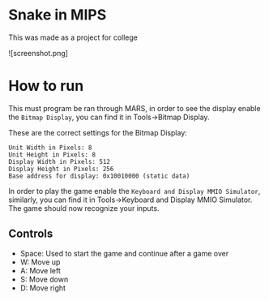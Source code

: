 # Snake in MIPS
This was made as a project for college

![screenshot.png]

# How to run
This must program be ran through MARS, in order to see the display enable the `Bitmap Display`, you can find it in Tools->Bitmap Display.

These are the correct settings for the Bitmap Display:
```
Unit Width in Pixels: 8
Unit Height in Pixels: 8
Display Width in Pixels: 512
Display Height in Pixels: 256
Base address for display: 0x10010000 (static data)
```

In order to play the game enable the `Keyboard and Display MMIO Simulator`, similarly, you can find it in Tools->Keyboard and Display MMIO Simulator. The game should now recognize your inputs.

## Controls
- Space: Used to start the game and continue after a game over
- W: Move up
- A: Move left
- S: Move down
- D: Move right
